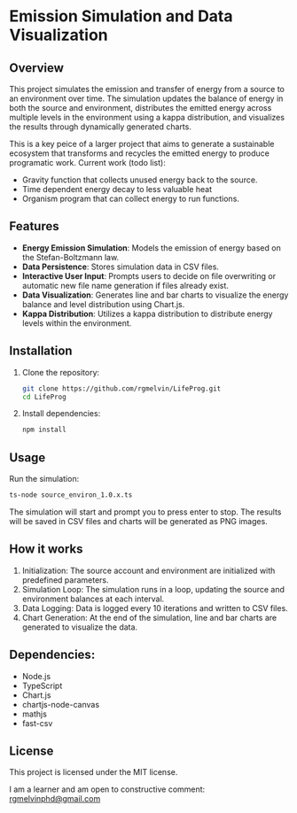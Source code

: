 # Emission Simulation and Data Visualization

## Overview
This project simulates the emission and transfer of energy from a source to an environment over time. The simulation updates the balance of energy in both the source and environment, distributes the emitted energy across multiple levels in the environment using a kappa distribution, and visualizes the results through dynamically generated charts.

This is a key peice of a larger project that aims to generate a sustainable ecosystem that transforms and recycles the emitted energy to produce programatic work.
Current work (todo list): 
- Gravity function that collects unused energy back to the source.
- Time dependent energy decay to less valuable heat
- Organism program that can collect energy to run functions.

## Features
- **Energy Emission Simulation**: Models the emission of energy based on the Stefan-Boltzmann law.
- **Data Persistence**: Stores simulation data in CSV files.
- **Interactive User Input**: Prompts users to decide on file overwriting or automatic new file name generation if files already exist.
- **Data Visualization**: Generates line and bar charts to visualize the energy balance and level distribution using Chart.js.
- **Kappa Distribution**: Utilizes a kappa distribution to distribute energy levels within the environment.

## Installation
1. Clone the repository:
   ```sh
   git clone https://github.com/rgmelvin/LifeProg.git
   cd LifeProg

2. Install dependencies:
   ```sh
   npm install

## Usage
Run the simulation:
```sh
ts-node source_environ_1.0.x.ts
```
The simulation will start and prompt you to press enter to stop. The results will be saved in CSV files and charts will be generated as PNG images.

## How it works
1. Initialization: The source account and environment are initialized with predefined parameters.
2. Simulation Loop: The simulation runs in a loop, updating the source and environment balances at each interval.
3. Data Logging: Data is logged every 10 iterations and written to CSV files.
4. Chart Generation: At the end of the simulation, line and bar charts are generated to visualize the data.

## Dependencies:
  - Node.js
  - TypeScript
  - Chart.js
  - chartjs-node-canvas
  - mathjs
  - fast-csv

## License
This project is licensed under the MIT license.

I am a learner and am open to constructive comment:  rgmelvinphd@gmail.com
